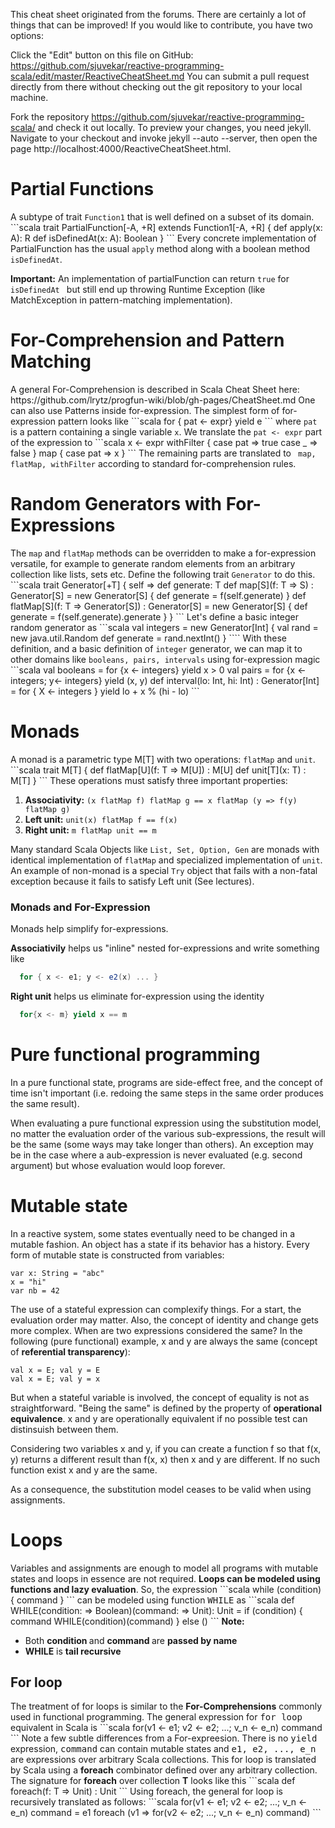 This cheat sheet originated from the forums. There are certainly a lot of things that can be improved! If you would like to contribute, you have two options:

Click the "Edit" button on this file on GitHub:
https://github.com/sjuvekar/reactive-programming-scala/edit/master/ReactiveCheatSheet.md
You can submit a pull request directly from there without checking out the git repository to your local machine.

Fork the repository https://github.com/sjuvekar/reactive-programming-scala/ and check it out locally. To preview your changes, you need jekyll. Navigate to your checkout and invoke jekyll --auto --server, then open the page http://localhost:4000/ReactiveCheatSheet.html.


<h1>Partial Functions</h1>
A subtype of trait <code>Function1</code> that is well defined on a subset of its domain.
```scala
  trait PartialFunction[-A, +R] extends Function1[-A, +R] {
    def apply(x: A): R
    def isDefinedAt(x: A): Boolean
  }
```
Every concrete implementation of PartialFunction has the usual <code>apply</code> method along with a boolean method <code>isDefinedAt</code>.

<b>Important:</b> An implementation of partialFunction can return <code>true</code> for <code>isDefinedAt </code> but still end up throwing Runtime Exception (like MatchException in pattern-matching implementation).
<h1>For-Comprehension and Pattern Matching</h1>
A general For-Comprehension is described in Scala Cheat Sheet here: https://github.com/lrytz/progfun-wiki/blob/gh-pages/CheatSheet.md One can also use Patterns inside for-expression. The simplest form of for-expression pattern looks like
```scala
for { pat <- expr} yield e
```
where <code>pat</code> is a pattern containing a single variable <code>x</code>. We translate the <code>pat <- expr</code> part of the expression to
```scala
x <- expr withFilter {
    case pat => true
    case _ => false
  } map {
    case pat => x
  }
```
The remaining parts are translated to <code> map, flatMap, withFilter</code> according to standard for-comprehension rules.
<h1>Random Generators with For-Expressions</h1>
The <code>map</code> and <code>flatMap</code> methods can be overridden to make a for-expression versatile, for example to generate random elements from an arbitrary collection like lists, sets etc. Define the following trait <code>Generator</code> to do this.
```scala
trait Generator[+T] {
  self =>
  def generate: T
  def map[S](f: T => S) : Generator[S] = new Generator[S] {
    def generate = f(self.generate)
  }
  def flatMap[S](f: T => Generator[S]) : Generator[S] = new Generator[S] {
    def generate = f(self.generate).generate
  }
}
```
Let's define a basic integer random generator as 
```scala
val integers = new Generator[Int] {
  val rand = new java.util.Random
  def generate = rand.nextInt()
}
````
With these definition, and a basic definition of <code>integer</code> generator, we can map it to other domains like <code>booleans, pairs, intervals</code> using for-expression magic
```scala
val booleans = for {x <- integers} yield x > 0
val pairs = for {x <- integers; y<- integers} yield (x, y)
def interval(lo: Int, hi: Int) : Generator[Int] = for { X <- integers } yield lo + x % (hi - lo)
```
<h1>Monads</h1>
A monad is a parametric type M[T] with two operations: <code>flatMap</code> and <code>unit</code>. 
```scala
trait M[T] {
  def flatMap[U](f: T => M[U]) : M[U]
  def unit[T](x: T) : M[T]
}
```
These operations must satisfy three important properties:
<ol>
  <li><b>Associativity:</b> <code>(x flatMap f) flatMap g == x flatMap (y => f(y) flatMap g)</code></li>
  <li><b>Left unit:</b> <code>unit(x) flatMap f == f(x)</code></li>
  <li><b>Right unit:</b> <code>m flatMap unit == m</code></li>
</ol>
Many standard Scala Objects like <code>List, Set, Option, Gen</code> are monads with identical implementation of <code>flatMap</code> and specialized implementation of <code>unit</code>. An example of non-monad is a special <code>Try</code> object that fails with a non-fatal exception because it fails to satisfy Left unit (See lectures). 
<h3>Monads and For-Expression</h3>
Monads help simplify for-expressions. 

<b>Associativily</b> helps us "inline" nested for-expressions and write something like 
```scala  
  for { x <- e1; y <- e2(x) ... }
```
<b>Right unit</b> helps us eliminate for-expression using the identity 
```scala
  for{x <- m} yield x == m
```

<h1>Pure functional programming</h1>

In a pure functional state, programs are side-effect free, and the concept of time isn't important (i.e. redoing the same steps in the same order produces the same result).

When evaluating a pure functional expression using the substitution model, no matter the evaluation order of the various sub-expressions, the result will be the same (some ways may take longer than others). An exception may be in the case where a aub-expression is never evaluated (e.g. second argument) but whose evaluation would loop forever.

<h1>Mutable state</h1>

In a reactive system, some states eventually need to be changed in a mutable fashion. An object has a state if its behavior has a history. Every form of mutable state is constructed from variables:

    var x: String = "abc"
    x = "hi"
    var nb = 42

The use of a stateful expression can complexify things. For a start, the evaluation order may matter. Also, the concept of identity and change gets more complex. When are two expressions considered the same? In the following (pure functional) example, x and y are always the same (concept of <b>referential transparency</b>):

    val x = E; val y = E
    val x = E; val y = x

But when a stateful variable is involved, the concept of equality is not as straightforward. "Being the same" is defined by the property of <b>operational equivalence</b>. x and y are operationally equivalent if no possible test can distinsuish between them.

Considering two variables x and y, if you can create a function f so that f(x, y) returns a different result than f(x, x) then x and y are different. If no such function exist x and y are the same.

As a consequence, the substitution model ceases to be valid when using assignments.

<h1> Loops </h1>
Variables and assignments are enough to model all programs with mutable states and loops in essence are not required. <b>Loops can be modeled using functions and lazy evaluation</b>. So, the expression
```scala
    while (condition) { command }
```
can be modeled using function <tt>WHILE</tt> as
```scala
    def WHILE(condition: => Boolean)(command: => Unit): Unit = 
        if (condition) {
            command
            WHILE(condition)(command)
        }
        else ()
```
<b>Note:</b> 
<ul>
    <li> Both <b> condition </b> and <b> command </b> are <b> passed by name </b></li>
    <li> <b>WHILE</b> is <b>tail recursive</b></li>
</ul>
    

<h2>For loop</h2>
The treatment of for loops is similar to the <b>For-Comprehensions</b> commonly used in functional programming. The general expression for <tt>for loop</tt> equivalent in Scala is 
```scala
    for(v1 <- e1; v2 <- e2; ...; v_n <- e_n) command
```
Note a few subtle differences from a For-expreesion. There is no <tt>yield</tt> expression, <tt>command</tt> can contain mutable states and <tt>e1, e2, ..., e_n</tt> are expressions over arbitrary Scala collections. This for loop is translated by Scala using a <b>foreach</b> combinator defined over any arbitrary collection. The signature for <b>foreach</b> over collection <b>T</b> looks like this
```scala
def foreach(f: T => Unit) : Unit
```
Using foreach, the general for loop is recursively translated as follows:
```scala
    for(v1 <- e1; v2 <- e2; ...; v_n <- e_n) command = 
        e1 foreach (v1 => for(v2 <- e2; ...; v_n <- e_n) command)
```
